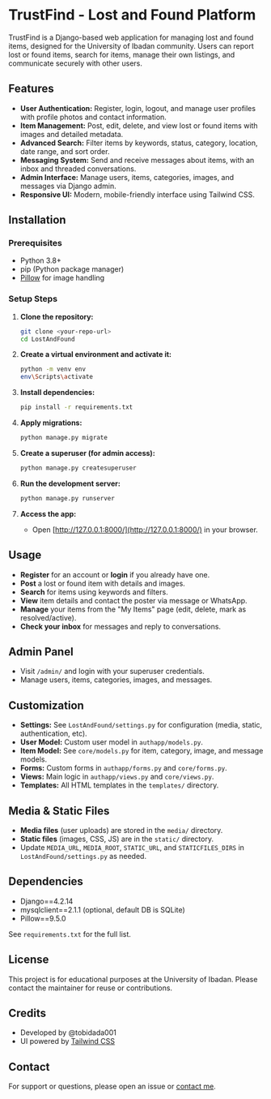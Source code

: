 # TrustFind - Lost and Found Platform

TrustFind is a Django-based web application for managing lost and found items, designed for the University of Ibadan community. Users can report lost or found items, search for items, manage their own listings, and communicate securely with other users.


## Features

- **User Authentication:** Register, login, logout, and manage user profiles with profile photos and contact information.
- **Item Management:** Post, edit, delete, and view lost or found items with images and detailed metadata.
- **Advanced Search:** Filter items by keywords, status, category, location, date range, and sort order.
- **Messaging System:** Send and receive messages about items, with an inbox and threaded conversations.
- **Admin Interface:** Manage users, items, categories, images, and messages via Django admin.
- **Responsive UI:** Modern, mobile-friendly interface using Tailwind CSS.


## Installation

### Prerequisites

- Python 3.8+
- pip (Python package manager)
- [Pillow](https://pypi.org/project/Pillow/) for image handling

### Setup Steps

1. **Clone the repository:**
   ```sh
   git clone <your-repo-url>
   cd LostAndFound
   ```

2. **Create a virtual environment and activate it:**
   ```sh
   python -m venv env
   env\Scripts\activate
   ```

3. **Install dependencies:**
   ```sh
   pip install -r requirements.txt
   ```

4. **Apply migrations:**
   ```sh
   python manage.py migrate
   ```

5. **Create a superuser (for admin access):**
   ```sh
   python manage.py createsuperuser
   ```

6. **Run the development server:**
   ```sh
   python manage.py runserver
   ```

7. **Access the app:**
   - Open [http://127.0.0.1:8000/](http://127.0.0.1:8000/) in your browser.


## Usage

- **Register** for an account or **login** if you already have one.
- **Post** a lost or found item with details and images.
- **Search** for items using keywords and filters.
- **View** item details and contact the poster via message or WhatsApp.
- **Manage** your items from the "My Items" page (edit, delete, mark as resolved/active).
- **Check your inbox** for messages and reply to conversations.


## Admin Panel

- Visit `/admin/` and login with your superuser credentials.
- Manage users, items, categories, images, and messages.


## Customization

- **Settings:** See `LostAndFound/settings.py` for configuration (media, static, authentication, etc).
- **User Model:** Custom user model in `authapp/models.py`.
- **Item Model:** See `core/models.py` for item, category, image, and message models.
- **Forms:** Custom forms in `authapp/forms.py` and `core/forms.py`.
- **Views:** Main logic in `authapp/views.py` and `core/views.py`.
- **Templates:** All HTML templates in the `templates/` directory.



## Media & Static Files

- **Media files** (user uploads) are stored in the `media/` directory.
- **Static files** (images, CSS, JS) are in the `static/` directory.
- Update `MEDIA_URL`, `MEDIA_ROOT`, `STATIC_URL`, and `STATICFILES_DIRS` in `LostAndFound/settings.py` as needed.


## Dependencies

- Django==4.2.14
- mysqlclient==2.1.1 (optional, default DB is SQLite)
- Pillow==9.5.0

See `requirements.txt` for the full list.


## License

This project is for educational purposes at the University of Ibadan. Please contact the maintainer for reuse or contributions.

## Credits

- Developed by @tobidada001
- UI powered by [Tailwind CSS](https://tailwindcss.com/)


## Contact

For support or questions, please open an issue or [contact me](https://github.com/tobidada001).